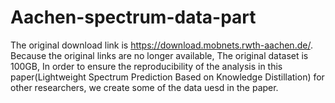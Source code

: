 # Aachen-spectrum-data-part
The original download link is https://download.mobnets.rwth-aachen.de/.  
Because the original links are no longer available,
The original dataset is 100GB,
In order to ensure the reproducibility of the analysis in this paper(Lightweight Spectrum Prediction  Based on Knowledge Distillation) for other researchers, we create some of the data uesd in the paper.



